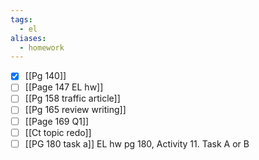 ```yaml
---
tags:
  - el
aliases:
  - homework
---
```


- [x] [[Pg 140]]
- [ ] [[Page 147 EL hw]]
- [ ] [[Pg 158 traffic article]]
- [ ] [[Pg 165 review writing]]
- [ ] [[Page 169 Q1]]
- [ ] [[Ct topic redo]]
- [ ] [[PG 180 task a]]
EL hw pg 180, Activity 11. Task A or B
